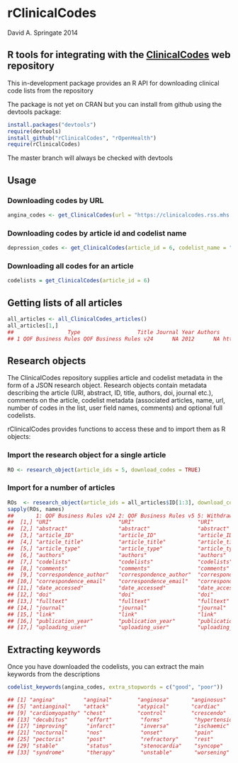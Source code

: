 rClinicalCodes
==============

David A. Springate 2014

R tools for integrating with the [ClinicalCodes](www.clinicalcodes.org) web repository
---------------------------------------------------------------------------------------

This in-development package provides an R API for downloading clinical code lists from the repository


The package is not yet on CRAN but you can install from github using the devtools package:

```R
install.packages("devtools")
require(devtools)
install_github("rClinicalCodes", "rOpenHealth")
require(rClinicalCodes)
```
The master branch will always be checked with devtools

Usage
-----

### Downloading codes by URL

```R
angina_codes <- get_ClinicalCodes(url = "https://clinicalcodes.rss.mhs.man.ac.uk/medcodes/article/6/codelist/angina/download/")
```

### Downloading codes by article id and codelist name

```R
depression_codes <- get_ClinicalCodes(article_id = 6, codelist_name = "depression")
```

### Downloading all codes for an article

```R
codelists = get_ClinicalCodes(article_id = 6)
```

Getting lists of all articles
-----------------------------

```R
all_articles <- all_ClinicalCodes_articles()
all_articles[1,]
##                 Type                  Title Journal Year Authors                                                        link ID
## 1 QOF Business Rules QOF Business Rules v24      NA 2012      NA https://clinicalcodes.rss.mhs.man.ac.uk/medcodes/article/1/  1
```

Research objects
----------------

The ClinicalCodes repository supplies article and codelist metadata in the form of a JSON research object. Research objects contain metadata describing the article (URI, abstract, ID, title, authors, doi, journal etc.), comments on the article, codelist metadata (associated articles, name, url, number of codes in the list, user field names, comments) and optional full codelists.

rClinicalCodes provides functions to access these and to import them as R objects:

### Import the research object for a single article

```R
RO <- research_object(article_ids = 5, download_codes = TRUE)
```
### Import for a number of articles

```R
ROs  <- research_object(article_ids = all_articles$ID[1:3], download_codes = TRUE)
sapply(ROs, names)
##       1: QOF Business Rules v24 2: QOF Business Rules v5 5: Withdrawing Performance Indicators: Retrospective 
##  [1,] "URI"                     "URI"                    "URI"                                                
##  [2,] "abstract"                "abstract"               "abstract"                                           
##  [3,] "article_ID"              "article_ID"             "article_ID"                                         
##  [4,] "article_title"           "article_title"          "article_title"                                      
##  [5,] "article_type"            "article_type"           "article_type"                                       
##  [6,] "authors"                 "authors"                "authors"                                            
##  [7,] "codelists"               "codelists"              "codelists"                                          
##  [8,] "comments"                "comments"               "comments"                                           
##  [9,] "correspondence_author"   "correspondence_author"  "correspondence_author"                              
## [10,] "correspondence_email"    "correspondence_email"   "correspondence_email"                               
## [11,] "date_accessed"           "date_accessed"          "date_accessed"                                      
## [12,] "doi"                     "doi"                    "doi"                                                
## [13,] "fulltext"                "fulltext"               "fulltext"                                           
## [14,] "journal"                 "journal"                "journal"                                            
## [15,] "link"                    "link"                   "link"                                               
## [16,] "publication_year"        "publication_year"       "publication_year"                                   
## [17,] "uploading_user"          "uploading_user"         "uploading_user"       
```


Extracting keywords
-------------------

Once you have downloaded the codelists, you can extract the main keywords from the descriptions

```R
codelist_keywords(angina_codes, extra_stopwords = c("good", "poor"))

## [1] "angina"         "anginal"        "anginosa"       "anginosus"     
## [5] "antianginal"    "attack"         "atypical"       "cardiac"       
## [9] "cardiomyopathy" "chest"          "control"        "crescendo"     
## [13] "decubitus"      "effort"         "forms"          "hypertension"  
## [17] "improving"      "infarct"        "inversa"        "ischaemic"     
## [21] "nocturnal"      "nos"            "onset"          "pain"          
## [25] "pectoris"       "post"           "refractory"     "rest"          
## [29] "stable"         "status"         "stenocardia"    "syncope"       
## [33] "syndrome"       "therapy"        "unstable"       "worsening"  
```



